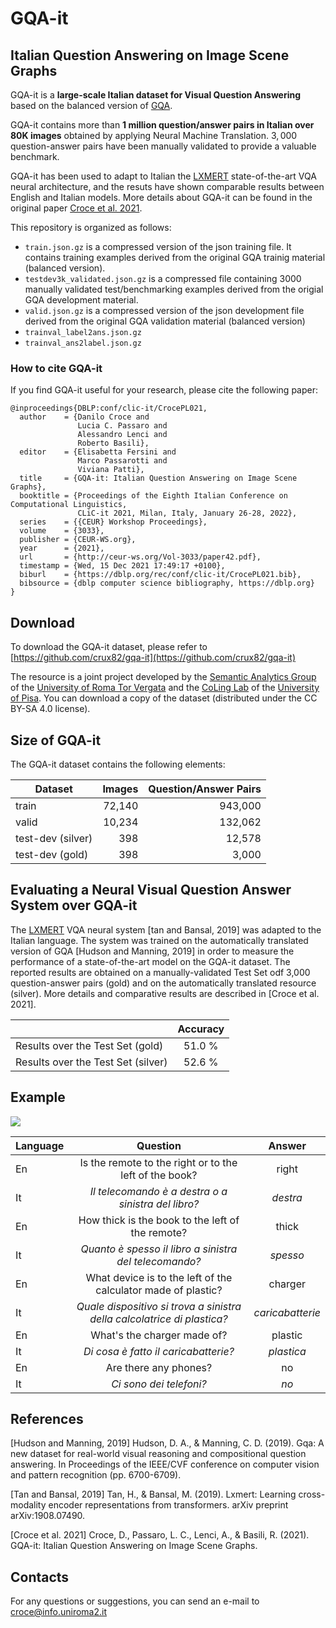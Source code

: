# GQA-it
## Italian Question Answering on Image Scene Graphs

GQA-it is a **large-scale Italian dataset for Visual Question Answering** based on the balanced version of [GQA](https://cs.stanford.edu/people/dorarad/gqa/about.html).

GQA-it contains more than **1 million question/answer pairs in Italian over 80K images** obtained by applying Neural Machine Translation. $3,000$ question-answer pairs have been manually validated to provide a valuable benchmark.

GQA-it has been used to adapt to Italian the [LXMERT](https://github.com/airsplay/lxmert) state-of-the-art VQA neural architecture, and the resuts have shown comparable results between English and Italian models. More details about GQA-it can be found in the original paper [Croce et al. 2021](http://ceur-ws.org/Vol-3033/paper42.pdf).


This repository is organized as follows:

* `train.json.gz` is a compressed version of the json training file. It contains training examples derived from the original GQA trainig material (balanced version). 
* `testdev3k_validated.json.gz` is a compressed file containing  3000 manually validated test/benchmarking examples derived from the origial GQA development material. 
* `valid.json.gz` is a compressed version of the json development file derived from the original GQA validation material (balanced version)
* `trainval_label2ans.json.gz`
* `trainval_ans2label.json.gz`


### How to cite GQA-it


If you find GQA-it useful for your research, please cite the following paper:

~~~~
@inproceedings{DBLP:conf/clic-it/CrocePL021,
  author    = {Danilo Croce and
               Lucia C. Passaro and
               Alessandro Lenci and
               Roberto Basili},
  editor    = {Elisabetta Fersini and
               Marco Passarotti and
               Viviana Patti},
  title     = {GQA-it: Italian Question Answering on Image Scene Graphs},
  booktitle = {Proceedings of the Eighth Italian Conference on Computational Linguistics,
               CLiC-it 2021, Milan, Italy, January 26-28, 2022},
  series    = {{CEUR} Workshop Proceedings},
  volume    = {3033},
  publisher = {CEUR-WS.org},
  year      = {2021},
  url       = {http://ceur-ws.org/Vol-3033/paper42.pdf},
  timestamp = {Wed, 15 Dec 2021 17:49:17 +0100},
  biburl    = {https://dblp.org/rec/conf/clic-it/CrocePL021.bib},
  bibsource = {dblp computer science bibliography, https://dblp.org}
}
~~~~


## Download

To download the GQA-it dataset, please refer to [https://github.com/crux82/gqa-it](https://github.com/crux82/gqa-it)

The resource is a joint project developed by the [Semantic Analytics Group](http://sag.art.uniroma2.it) of
the [University of Roma Tor Vergata](http://web.uniroma2.it/home) and the [CoLing Lab](https://colinglab.fileli.unipi.it) of the [University of Pisa](https://www.unipi.it). 
You can download a copy of the dataset (distributed under the CC BY-SA 4.0 license).

## Size of GQA-it

The GQA-it dataset contains the following elements:

| Dataset | Images | Question/Answer Pairs |
| -------------- | --------------: | --------------: |
| train  | 72,140 | 943,000 |
| valid  | 10,234 | 132,062 |
| test-dev (silver) | 398 |12,578 |
| test-dev (gold) | 398 | 3,000 |
				

## Evaluating a Neural Visual Question Answer System over GQA-it

The [LXMERT](https://github.com/airsplay/lxmert) VQA neural system [tan and Bansal, 2019] was adapted to the Italian language. The system was trained on the automatically translated version of GQA [Hudson and Manning, 2019] in order to measure the performance of a state-of-the-art model on the GQA-it dataset. The reported results are obtained on a manually-validated Test Set odf 3,000 question-answer pairs (gold) and on the automatically translated resource (silver).
More details and comparative results are described in [Croce et al. 2021]. 


| | Accuracy |
| --- | :---: |
|Results over the Test  Set (gold) | 51.0 % |
|Results over the Test  Set (silver) | 52.6 % |


## Example
![](n90294.jpg)

| Language | Question | Answer |
| --- | :---: | :---: |
| En | Is the remote to the right or to the left of the book? | right |
| It | _Il telecomando è a destra o a sinistra del libro?_ | _destra_ |
| En | How thick is the book to the left of the remote? | thick | 
| It | _Quanto è spesso il libro a sinistra del telecomando?_ | _spesso_ |
| En | What device is to the left of the calculator made of plastic?| charger |
| It | _Quale dispositivo si trova a sinistra della calcolatrice di plastica?_ | _caricabatterie_ |
| En | What's the charger made of? | plastic |
| It | _Di cosa è fatto il caricabatterie?_ | _plastica_ |
| En | Are there any phones? | no |
| It | _Ci sono dei telefoni?_ | _no_ |


  
## References

[Hudson and Manning, 2019] Hudson, D. A., & Manning, C. D. (2019). Gqa: A new dataset for real-world visual reasoning and compositional question answering. In Proceedings of the IEEE/CVF conference on computer vision and pattern recognition (pp. 6700-6709).

[Tan and Bansal, 2019] Tan, H., & Bansal, M. (2019). Lxmert: Learning cross-modality encoder representations from transformers. arXiv preprint arXiv:1908.07490.

[Croce et al. 2021] Croce, D., Passaro, L. C., Lenci, A., & Basili, R. (2021). GQA-it: Italian Question Answering on Image Scene Graphs.

## Contacts

For any questions or suggestions, you can send an e-mail to <croce@info.uniroma2.it>
